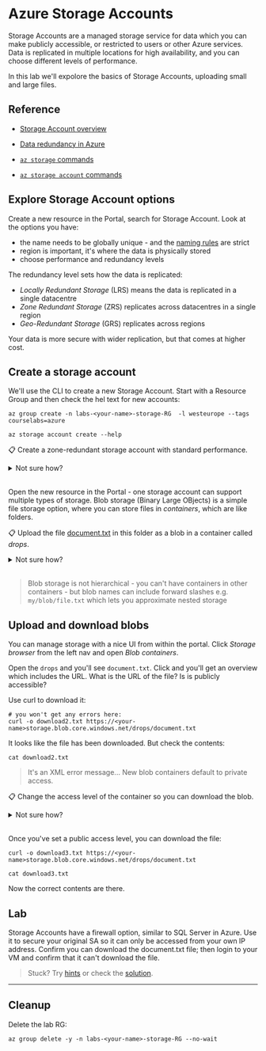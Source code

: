 # Azure Storage Accounts

Storage Accounts are a managed storage service for data which you can make publicly accessible, or restricted to users or other Azure services. Data is replicated in multiple locations for high availability, and you can choose different levels of performance.

In this lab we'll expolore the basics of Storage Accounts, uploading small and large files.

## Reference

- [Storage Account overview](https://docs.microsoft.com/en-gb/azure/storage/common/storage-account-overview)

- [Data redundancy in Azure](https://docs.microsoft.com/en-gb/azure/storage/common/storage-redundancy?toc=%2Fazure%2Fstorage%2Fblobs%2Ftoc.json)

- [`az storage` commands](https://docs.microsoft.com/en-us/cli/azure/storage?view=azure-cli-latest)

- [`az storage account` commands](https://docs.microsoft.com/en-us/cli/azure/storage/account?view=azure-cli-latest)


## Explore Storage Account options

Create a new resource in the Portal, search for Storage Account. Look at the options you have:

- the name needs to be globally unique - and the [naming rules](https://docs.microsoft.com/en-us/azure/azure-resource-manager/management/resource-name-rules#microsoftstorage) are strict
- region is important, it's where the data is physically stored
- choose performance and redundancy levels

The redundancy level sets how the data is replicated:

- _Locally Redundant Storage_ (LRS) means the data is replicated in a single datacentre
- _Zone Redundant Storage_ (ZRS) replicates across datacentres in a single region
- _Geo-Redundant Storage_ (GRS) replicates across regions

Your data is more secure with wider replication, but that comes at higher cost.

## Create a storage account

We'll use the CLI to create a new Storage Account. Start with a Resource Group and then check the hel text for new accounts:

```
az group create -n labs-<your-name>-storage-RG  -l westeurope --tags courselabs=azure

az storage account create --help
```

📋 Create a zone-redundant storage account with standard performance.

<details>
  <summary>Not sure how?</summary>

The SKU parameter includes performance and redundancy settings, e.g:

- `Premium_LRS` is premium performance (SSD-backed storage) with local redundancy

- `Standard_GRS` is standard performance (spinning HDDs) with geo redundancy

```
az storage account create -g labs-<your-name>-storage-RG  -l westeurope --sku Standard_ZRS -n <your-name>storage
```

</details><br/>

Open the new resource in the Portal - one storage account can support multiple types of storage. Blob storage (Binary Large OBjects) is a simple file storage option, where you can store files in _containers_, which are like folders.

📋 Upload the file [document.txt](/labs/storage/document.txt) in this folder as a blob in a container called _drops_.

<details>
  <summary>Not sure how?</summary>

The Storage Account blade has an _Upload_ option in the main menu. Select that and you can browse to your local file and upload it.

You can create a new container from that menu, and supply a container name.

</details><br/>

> Blob storage is not hierarchical - you can't have containers in other containers - but blob names can include forward slashes e.g. `my/blob/file.txt` which lets you approximate nested storage

## Upload and download blobs

You can manage storage with a nice UI from within the portal. Click _Storage browser_ from the left nav and open _Blob containers_.

Open the `drops` and you'll see `document.txt`. Click and you'll get an overview which includes the URL. What is the URL of the file? Is is publicly accessible?

Use curl to download it:

```
# you won't get any errors here:
curl -o download2.txt https://<your-name>storage.blob.core.windows.net/drops/document.txt
```

It looks like the file has been downloaded. But check the contents:

```
cat download2.txt
```

> It's an XML error message... New blob containers default to private access. 

📋 Change the access level of the container so you can download the blob.

<details>
  <summary>Not sure how?</summary>

Browse to the _drops_ container in the Portal and select _Change access level_:

- blob access means anyone with the URL can download the file
- container access means anyone can list the container contents and download all blobs

</details><br/>

Once you've set a public access level, you can download the file:

```
curl -o download3.txt https://<your-name>storage.blob.core.windows.net/drops/document.txt

cat download3.txt
```

Now the correct contents are there.


## Lab

Storage Accounts have a firewall option, similar to SQL Server in Azure. Use it to secure your original SA so it can only  be accessed from your own IP address. Confirm you can download the document.txt file; then login to your VM and confirm that it can't download the file.

> Stuck? Try [hints](hints.md) or check the [solution](solution.md).

___

## Cleanup

Delete the lab RG:

```
az group delete -y -n labs-<your-name>-storage-RG --no-wait
```
